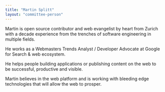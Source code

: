 ```yaml
---
title: "Martin Splitt"
layout: "committee-person"
---
```


Martin is open source contributor and web evangelist by heart from Zurich with a decade experience from the trenches of software engineering in multiple fields.

He works as a Webmasters Trends Analyst / Developer Advocate at Google for Search & web ecosystem.

He helps people building applications or publishing content on the web to be successful, productive and visible.

Martin believes in the web platform and is working with bleeding edge technologies that will allow the web to prosper.